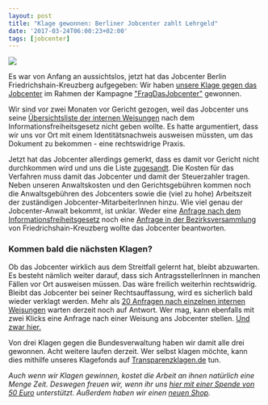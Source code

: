 ```yaml
---
layout: post
title: "Klage gewonnen: Berliner Jobcenter zahlt Lehrgeld"
date: '2017-03-24T06:00:23+02:00'
tags: [jobcenter]
---
```


<img src="https://raw.githubusercontent.com/okfde/blog.fragdenstaat.de/gh-pages/img/success.gif">

Es war von Anfang an aussichtslos, jetzt hat das Jobcenter Berlin Friedrichshain-Kreuzberg aufgegeben: Wir haben [unsere Klage gegen das Jobcenter](http://blog.fragdenstaat.de/2017/jobcenter-xhain/) im Rahmen der Kampagne ["FragDasJobcenter"](https://fragdenstaat.de/fragdasjobcenter/) gewonnen. 

Wir sind vor zwei Monaten vor Gericht gezogen, weil das Jobcenter uns seine [Übersichtsliste der internen Weisungen](https://fragdenstaat.de/anfrage/ubersichtsliste-der-internen-weisungen-7/) nach dem Informationsfreiheitsgesetz nicht geben wollte. Es hatte argumentiert, dass wir uns vor Ort mit einem Identitätsnachweis ausweisen müssten, um das Dokument zu bekommen - eine rechtswidrige Praxis. 

Jetzt hat das Jobcenter allerdings gemerkt, dass es damit vor Gericht nicht durchkommen wird und uns die Liste [zugesandt](https://fragdenstaat.de/anfrage/ubersichtsliste-der-internen-weisungen-7/#nachricht-64208). Die Kosten für das Verfahren muss damit das Jobcenter und damit der Steuerzahler tragen. Neben unseren Anwaltskosten und den Gerichtsgebühren kommen noch die Anwaltsgebühren des Jobcenters sowie die (viel zu hohe) Arbeitszeit der zuständigen Jobcenter-MitarbeiterInnen hinzu. Wie viel genau der Jobcenter-Anwalt bekommt, ist unklar. Weder eine [Anfrage nach dem Informationsfreiheitsgesetz](https://fragdenstaat.de/anfrage/honorarvereinbarung-tillner/) noch eine [Anfrage in der Bezirksversammlung](https://www.berlin.de/ba-friedrichshain-kreuzberg/politik-und-verwaltung/bezirksverordnetenversammlung/online/vo020.asp?VOLFDNR=7985) von Friedrichshain-Kreuzberg wollte das Jobcenter beantworten.

<h3>Kommen bald die nächsten Klagen?</h3>

Ob das Jobcenter wirklich aus dem Streitfall gelernt hat, bleibt abzuwarten. Es besteht nämlich weiter darauf, dass sich AntragsstellerInnen in manchen Fällen vor Ort ausweisen müssen. Das wäre freilich weiterhin rechtswidrig. Bleibt das Jobcenter bei seiner Rechtsauffassung, wird es sicherlich bald wieder verklagt werden. Mehr als [20 Anfragen nach einzelnen internen Weisungen](https://fragdenstaat.de/kampagne/frag-das-jobcenter-xhain/) warten derzeit noch auf Antwort. Wer mag, kann ebenfalls mit zwei Klicks eine Anfrage nach einer Weisung ans Jobcenter stellen. [Und zwar hier.](https://fragdenstaat.de/kampagne/frag-das-jobcenter-xhain/)

Von drei Klagen gegen die Bundesverwaltung haben wir damit alle drei gewonnen. Acht weitere laufen derzeit. Wer selbst klagen möchte, kann dies mithilfe unseres Klagefonds auf [Transparenzklagen.de](https://transparenzklagen.de/) tun.

*Auch wenn wir Klagen gewinnen, kostet die Arbeit an ihnen natürlich eine Menge Zeit. Deswegen freuen wir, wenn ihr uns [hier mit einer Spende von 50 Euro](https://fragdenstaat.de/hilfe/spenden/) unterstützt. Außerdem haben wir einen [neuen Shop](https://pretix.eu/okfn/vds-shirts/).*
